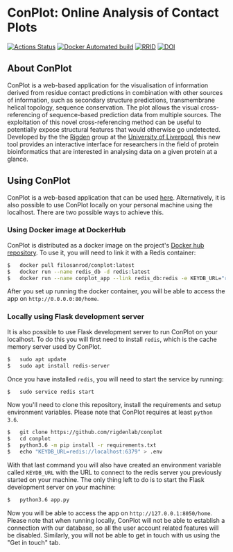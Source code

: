 # ConPlot: Online Analysis of Contact Plots

[![Actions Status](https://github.com/rigdenlab/conplot/workflows/Test%20&%20Build/badge.svg)](https://github.com/rigdenlab/conplot/actions)
[![Docker Automated build](https://img.shields.io/docker/automated/filosanrod/conplot)](https://hub.docker.com/r/filosanrod/conplot)
[![RRID](https://img.shields.io/badge/RRID-SCR_019216-informational)](https://scicrunch.org/scicrunch/Resources/record/nlx_144509-1/SCR_019216/resolver)
[![DOI](https://img.shields.io/badge/DOI-10.1093%2Fbioinformatics%2Fbtab049-blue.svg)](https://doi.org/10.1093/bioinformatics/btab049)

## About ConPlot


ConPlot is a web-based application for the visualisation of information
derived from residue contact predictions in combination with other
sources of information, such as secondary structure predictions,
transmembrane helical topology, sequence conservation. The plot allows
the visual cross-referencing of sequence-based prediction data from
multiple sources. The exploitation of this novel cross-referencing
method can be useful to potentially expose structural features that
would otherwise go undetected. Developed by the the
[Rigden](https://github.com/rigdenlab) group at the [University of
Liverpool](https://www.liverpool.ac.uk/), this new tool provides an
interactive interface for researchers in the field of protein
bioinformatics that are interested in analysing data on a given protein
at a glance.

## Using ConPlot


ConPlot is a web-based application that can be used 
[here](http://www.conplot.org). Alternatively, it is also possible to use ConPlot locally on your personal machine using 
the localhost. There are two possible ways to achieve this.

### Using Docker image at DockerHub

ConPlot is distributed as a docker image on the project's 
[Docker hub repository](https://hub.docker.com/r/filosanrod/conplot). To use it, you will need to link it with a Redis 
container:

```bash
$   docker pull filosanrod/conplot:latest
$   docker run --name redis_db -d redis:latest
$   docker run --name conplot_app --link redis_db:redis -e KEYDB_URL="redis://redis_db:6379" -p 80:80 -d filosanrod/conplot:latest gunicorn app:server --preload --workers=6 --timeout 120 --graceful-timeout 120 --max-requests 5 --log-level=info -b :80
```

After you set up running the docker container, you will be able to access the app on `http://0.0.0.0:80/home`.

### Locally using Flask development server

It is also possible to use Flask development server to run ConPlot on your localhost. 
To do this you will first need to install `redis`, which is  the cache memory server used by ConPlot.

```bash
$   sudo apt update
$   sudo apt install redis-server
```

Once you have installed `redis`, you will need to start the service by running:

```bash
$   sudo service redis start
```

Now you'll need to clone this repository, install the requirements and setup environment variables. 
Please note that ConPlot requires at least `python 3.6`.

```bash
$   git clone https://github.com/rigdenlab/conplot
$   cd conplot
$   python3.6 -m pip install -r requirements.txt
$   echo "KEYDB_URL=redis://localhost:6379" > .env
```

With that last command you will also have created an environment variable called `KEYDB_URL` with 
the URL to connect to the redis server you previously started on your machine. The only thing 
left to do is to start the Flask development server on your machine:

```bash
$   python3.6 app.py
```

Now you will be able to access the app on `http://127.0.0.1:8050/home`. Please 
note that when running locally, ConPlot will not be able to establish a connection 
with our database, so all the user account related features will be disabled. Similarly, 
you will not be able to get in touch with us using the "Get in touch" tab.
